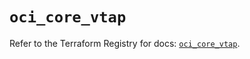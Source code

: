 # `oci_core_vtap`

Refer to the Terraform Registry for docs: [`oci_core_vtap`](https://registry.terraform.io/providers/oracle/oci/7.19.0/docs/resources/core_vtap).
